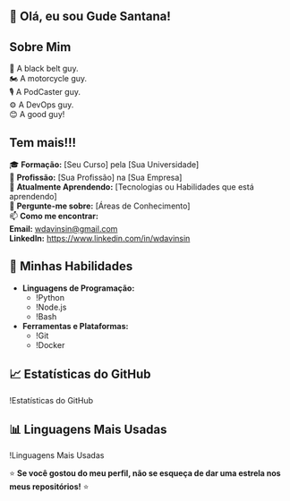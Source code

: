 ## 👋 Olá, eu sou Gude Santana!

## Sobre Mim

🥋 A black belt guy.  
🏍️ A motorcycle guy.  
🎙️ A PodCaster guy.  
⚙️ A DevOps guy.  
😊 A good guy!

## Tem mais!!!

🎓 **Formação:** [Seu Curso] pela [Sua Universidade]  
💼 **Profissão:** [Sua Profissão] na [Sua Empresa]  
🌱 **Atualmente Aprendendo:** [Tecnologias ou Habilidades que está aprendendo]  
💬 **Pergunte-me sobre:** [Áreas de Conhecimento]  
📫 **Como me encontrar:**  
        **Email:** wdavinsin@gmail.com  
        **LinkedIn:** https://www.linkedin.com/in/wdavinsin  

## 🚀 Minhas Habilidades
- **Linguagens de Programação:**
  - !Python
  - !Node.js
  - !Bash
- **Ferramentas e Plataformas:**
  - !Git
  - !Docker

## 📈 Estatísticas do GitHub
!Estatísticas do GitHub

## 📊 Linguagens Mais Usadas
!Linguagens Mais Usadas

⭐️ **Se você gostou do meu perfil, não se esqueça de dar uma estrela nos meus repositórios!** ⭐️


<!---
gudesantana/gudesantana is a ✨ special ✨ repository because its `README.md` (this file) appears on your GitHub profile.
You can click the Preview link to take a look at your changes.
--->
